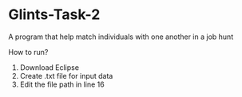 # Glints-Task-2
A program that help match individuals with one another in a job hunt

How to run?
1) Download Eclipse
2) Create .txt file for input data
3) Edit the file path in line 16
